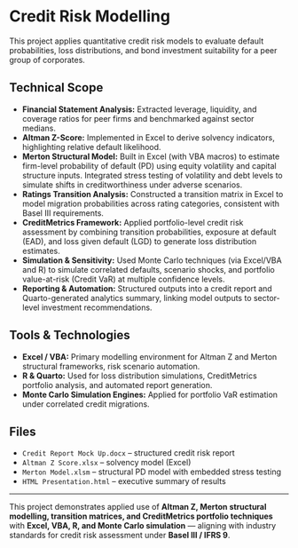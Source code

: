 # Credit Risk Modelling

This project applies quantitative credit risk models to evaluate default probabilities, loss distributions, and bond investment suitability for a peer group of corporates.  

## Technical Scope
- **Financial Statement Analysis:** Extracted leverage, liquidity, and coverage ratios for peer firms and benchmarked against sector medians.  
- **Altman Z-Score:** Implemented in Excel to derive solvency indicators, highlighting relative default likelihood.  
- **Merton Structural Model:** Built in Excel (with VBA macros) to estimate firm-level probability of default (PD) using equity volatility and capital structure inputs. Integrated stress testing of volatility and debt levels to simulate shifts in creditworthiness under adverse scenarios.  
- **Ratings Transition Analysis:** Constructed a transition matrix in Excel to model migration probabilities across rating categories, consistent with Basel III requirements.  
- **CreditMetrics Framework:** Applied portfolio-level credit risk assessment by combining transition probabilities, exposure at default (EAD), and loss given default (LGD) to generate loss distribution estimates.  
- **Simulation & Sensitivity:** Used Monte Carlo techniques (via Excel/VBA and R) to simulate correlated defaults, scenario shocks, and portfolio value-at-risk (Credit VaR) at multiple confidence levels.  
- **Reporting & Automation:** Structured outputs into a credit report and Quarto-generated analytics summary, linking model outputs to sector-level investment recommendations.  

## Tools & Technologies
- **Excel / VBA:** Primary modelling environment for Altman Z and Merton structural frameworks, risk scenario automation.  
- **R & Quarto:** Used for loss distribution simulations, CreditMetrics portfolio analysis, and automated report generation.  
- **Monte Carlo Simulation Engines:** Applied for portfolio VaR estimation under correlated credit migrations.  

## Files
- `Credit Report Mock Up.docx` – structured credit risk report  
- `Altman Z Score.xlsx` – solvency model (Excel)  
- `Merton Model.xlsm` – structural PD model with embedded stress testing  
- `HTML Presentation.html` – executive summary of results  

---

This project demonstrates applied use of **Altman Z, Merton structural modelling, transition matrices, and CreditMetrics portfolio techniques** with **Excel, VBA, R, and Monte Carlo simulation** — aligning with industry standards for credit risk assessment under **Basel III / IFRS 9**.
